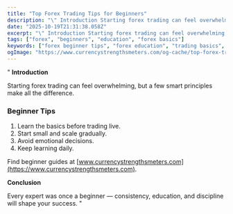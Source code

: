 ```yaml
---
title: "Top Forex Trading Tips for Beginners"
description: "\" Introduction Starting forex trading can feel overwhelming, but a few smart principles make all the difference..."
date: "2025-10-19T21:31:38.058Z"
excerpt: "\" Introduction Starting forex trading can feel overwhelming, but a few smart principles make all the difference. Beginner Tips 1. Learn the basics before trading live. 2. Start small and scale gradually. 3. Avoid emotional decisions. 4. Keep learning daily. Find beginner guides at [www.currencystrengthsmeters.com](https://www.currencystrengthsmeters.com). Conclusion Every expert was once..."
tags: ["forex", "beginners", "education", "forex basics"]
keywords: ["forex beginner tips", "forex education", "trading basics", "new trader guide", "forex for beginners"]
ogImage: "https://www.currencystrengthsmeters.com/og-cache/top-forex-trading-tips-for-beginners.jpg"
---
```

"
**Introduction**

Starting forex trading can feel overwhelming, but a few smart principles make all the difference.

### Beginner Tips

1. Learn the basics before trading live.  
2. Start small and scale gradually.  
3. Avoid emotional decisions.  
4. Keep learning daily.

Find beginner guides at [www.currencystrengthsmeters.com](https://www.currencystrengthsmeters.com).

**Conclusion**

Every expert was once a beginner — consistency, education, and discipline will shape your success.
"

